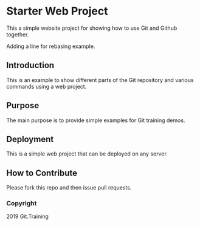 # Starter Web Project

This a simple website project for showing how to use Git and Github together.

Adding a line for rebasing example.

## Introduction

This is an example to show different parts of the Git repository and various commands using a web project.

## Purpose

The main purpose is to provide simple examples for Git training demos.

## Deployment

This is a simple web project that can be deployed on any server.

## How to Contribute

Please fork this repo and then issue pull requests.

### Copyright

2019 Git.Training